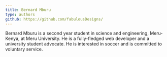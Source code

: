 ```yaml
---
title: Bernard Mburu
type: authors
github: https://github.com/fabulousDesigns/
---
```


Bernard Mburu is a second year student in science and engineering, Meru-Kenya, at Meru University. He is a fully-fledged web developer and a university student advocate. He is interested in soccer and is committed to voluntary service.
